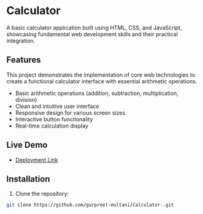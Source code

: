 # Calculator

A basic calculator application built using HTML, CSS, and JavaScript, showcasing fundamental web development skills and their practical integration.

## Features

This project demonstrates the implementation of core web technologies to create a functional calculator interface with essential arithmetic operations.

- Basic arithmetic operations (addition, subtraction, multiplication, division)
- Clean and intuitive user interface
- Responsive design for various screen sizes
- Interactive button functionality
- Real-time calculation display

## Live Demo

- [Deployment Link](https://gurpreet-multani.github.io/Calculator-)

## Installation

1. Clone the repository:
```bash
git clone https://github.com/gurpreet-multani/Calculator-.git
